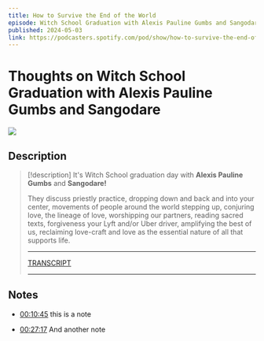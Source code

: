 ```yaml
---
title: How to Survive the End of the World
episode: Witch School Graduation with Alexis Pauline Gumbs and Sangodare
published: 2024-05-03
link: https://podcasters.spotify.com/pod/show/how-to-survive-the-end-of-the-world/episodes/Witch-School-Graduation-with-Alexis-Pauline-Gumbs-and-Sangodare-e2j4pgf
---
```


# Thoughts on Witch School Graduation with Alexis Pauline Gumbs and Sangodare
![](https://d3t3ozftmdmh3i.cloudfront.net/staging/podcast_uploaded_nologo/4795639/0e22c3b9f84e3463.jpeg)

## Description
>[!description]
> It's Witch School graduation day with **Alexis Pauline Gumbs** and **Sangodare!**
> 
> They discuss priestly practice, dropping down and back and into your center, movements of people around the world stepping up, conjuring love, the lineage of love, worshipping our partners, reading sacred texts, forgiveness your Lyft and/or Uber driver, amplifying the best of us, reclaiming love-craft and love as the essential nature of all that supports life. 
> 
> ---
> 
> [⁠TRANSCRIPT⁠](https://www.dropbox.com/scl/fi/kaz8wtzffhv5s2lumkkjd/HTS_Witch-School-Graduation-with-Alexis-Pauline-Gumbs-and-Sangodare.pdf?rlkey=pdmks8eh3t8rb3xhsr2vpc359&dl=0)
> 
> ---
> 


## Notes

- [00:10:45](obsidian://podnotes?episodeName=Witch+School+Graduation+with+Alexis+Pauline+Gumbs+and+Sangodare&url=https%3A%2F%2Fanchor.fm%2Fs%2F1d2e26fc%2Fpodcast%2Frss&time=645.524694) this is a note

- [00:27:17](obsidian://podnotes?episodeName=Witch+School+Graduation+with+Alexis+Pauline+Gumbs+and+Sangodare&url=https%3A%2F%2Fanchor.fm%2Fs%2F1d2e26fc%2Fpodcast%2Frss&time=1637.347786) And another note